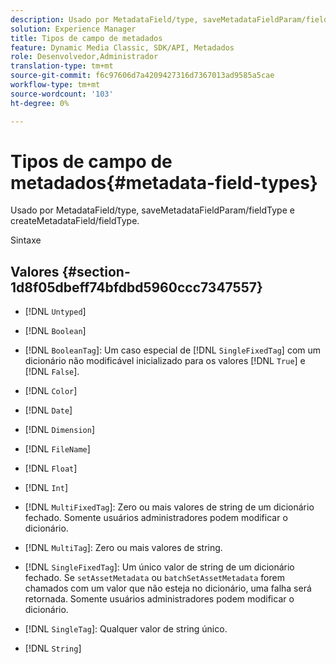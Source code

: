 ```yaml
---
description: Usado por MetadataField/type, saveMetadataFieldParam/fieldType e createMetadataField/fieldType.
solution: Experience Manager
title: Tipos de campo de metadados
feature: Dynamic Media Classic, SDK/API, Metadados
role: Desenvolvedor,Administrador
translation-type: tm+mt
source-git-commit: f6c97606d7a4209427316d7367013ad9585a5cae
workflow-type: tm+mt
source-wordcount: '103'
ht-degree: 0%

---
```



# Tipos de campo de metadados{#metadata-field-types}

Usado por MetadataField/type, saveMetadataFieldParam/fieldType e createMetadataField/fieldType.

Sintaxe

## Valores {#section-1d8f05dbeff74bfdbd5960ccc7347557}

* [!DNL `Untyped`]
* [!DNL `Boolean`]
* [!DNL `BooleanTag`]: Um caso especial de  [!DNL `SingleFixedTag`] com um dicionário não modificável inicializado para os valores  [!DNL `True`] e  [!DNL `False`].

* [!DNL `Color`]
* [!DNL `Date`]
* [!DNL `Dimension`]
* [!DNL `FileName`]
* [!DNL `Float`]
* [!DNL `Int`]
* [!DNL `MultiFixedTag`]: Zero ou mais valores de string de um dicionário fechado. Somente usuários administradores podem modificar o dicionário.
* [!DNL `MultiTag`]: Zero ou mais valores de string.
* [!DNL `SingleFixedTag`]: Um único valor de string de um dicionário fechado. Se `setAssetMetadata` ou `batchSetAssetMetadata` forem chamados com um valor que não esteja no dicionário, uma falha será retornada. Somente usuários administradores podem modificar o dicionário.

* [!DNL `SingleTag`]: Qualquer valor de string único.
* [!DNL `String`]

